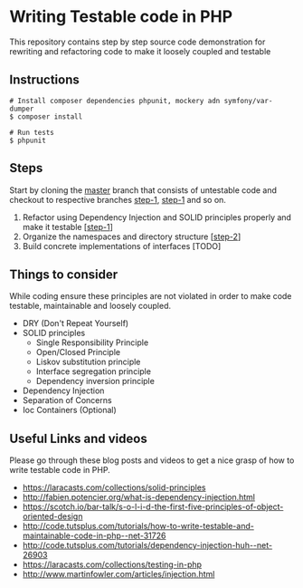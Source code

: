 Writing Testable code in PHP
===================
This repository contains step by step source code demonstration for rewriting and refactoring code to make it loosely coupled and testable

## Instructions

```
# Install composer dependencies phpunit, mockery adn symfony/var-dumper
$ composer install

# Run tests
$ phpunit
```

## Steps
Start by cloning the [master](https://github.com/kabirbaidhya/TestableCode) branch that consists of untestable code and checkout to respective branches [step-1](https://github.com/kabirbaidhya/TestableCode/tree/step-1), [step-1](https://github.com/kabirbaidhya/TestableCode/tree/step-2) and so on. 

1. Refactor using Dependency Injection and SOLID principles properly and make it testable [[step-1](https://github.com/kabirbaidhya/TestableCode/tree/step-1)]
2. Organize the namespaces and directory structure [[step-2](https://github.com/kabirbaidhya/TestableCode/tree/step-2)]
3. Build concrete implementations of interfaces [TODO]

## Things to consider
While coding ensure these principles are not violated in order to make code testable, maintainable and loosely coupled.
 
* DRY (Don't Repeat Yourself)
* SOLID principles
    - Single Responsibility Principle
    - Open/Closed Principle 
    - Liskov substitution principle
    - Interface segregation principle
    - Dependency inversion principle
* Dependency Injection
* Separation of Concerns
* Ioc Containers (Optional)

## Useful Links and videos
Please go through these blog posts and videos to get a nice grasp of how to write testable code in PHP. 

* https://laracasts.com/collections/solid-principles
* http://fabien.potencier.org/what-is-dependency-injection.html
* https://scotch.io/bar-talk/s-o-l-i-d-the-first-five-principles-of-object-oriented-design
* http://code.tutsplus.com/tutorials/how-to-write-testable-and-maintainable-code-in-php--net-31726
* http://code.tutsplus.com/tutorials/dependency-injection-huh--net-26903
* https://laracasts.com/collections/testing-in-php
* http://www.martinfowler.com/articles/injection.html
